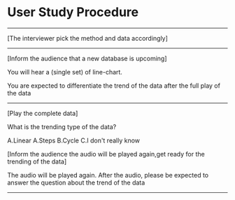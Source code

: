 # User Study Procedure


--------------------------------------------------------------
[The interviewer pick the method and data accordingly]

------------------------------------------------------------

[Inform the audience that a new database is upcoming] 

You will hear a (single set) of line-chart.  

You are expected to differentiate the trend of the data after the full play of the data 

---------------------------------------------------------------
[Play the complete data]

What is the trending type of the data?

A.Linear A.Steps B.Cycle C.I don't really know

[Inform the audience the audio will be played again,get ready for the trending of the data]

The audio will be played again. After the audio, please be expected to answer the question about the trend of the data 

-----------------------------------------------------------------------------------------------
